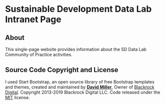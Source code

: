 # Sustainable Development Data Lab Intranet Page

## About
This single-page website provides information about the SD Data Lab Community of Practice activities. 

## Source Code Copyright and License
I used Start Bootstrap, an open source library of free Bootstrap templates and themes, created and maintained by **[David Miller](http://davidmiller.io/)**, Owner of [Blackrock Digital](http://blackrockdigital.io/). Copyright 2013-2019 Blackrock Digital LLC. Code released under the [MIT](https://github.com/BlackrockDigital/startbootstrap-freelancer/blob/gh-pages/LICENSE) license.
